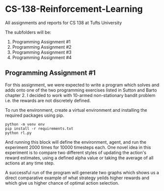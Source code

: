 # CS-138-Reinforcement-Learning

All assignments and reports for CS 138 at Tufts University

The subfolders will be:


1. Programming Assignment #1
2. Programming Assignment #2
3. Programming Assignment #3
4. Programming Assignment #4


## Programming Assignment #1

For this assignment, we were expected to write a program which solves and adds onto one of the two programming
exercises listed in Sutton and Barto chapter 2. I decided to work with 10-armed non-stationary bandit problem
i.e. the rewards are not discretely defined. 

To run the environment, create a virtual environment and installing the required packages using pip.

~~~
python -m venv env 
pip install -r requirements.txt
python rl.py
~~~

And running this block will define the environment, agent, and run the experiment 2000 times for 10000 timesteps each.
One novel idea in this experiment is to compare two different styles of updating the action's reward estimates, using
a defined alpha value or taking the average of all actions at any time step. 

A successful run of the program will generate two graphs which shows us a direct comparative example of what strategy
yeilds higher rewards and which give us higher chance of optimal action selection.

